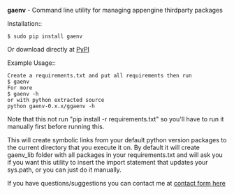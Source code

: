 **gaenv** - Command line utility for managing appengine thirdparty packages

Installation::

    $ sudo pip install gaenv

Or download directly at [PyPI](https://pypi.python.org/pypi/gaenv)


Example Usage::

    Create a requirements.txt and put all requirements then run
    $ gaenv
    For more
    $ gaenv -h
    or with python extracted source
    python gaenv-0.x.x/ggaenv -h
    
Note that this not run "pip install -r requirements.txt" so you'll have to run it manually first before running this.


This will create symbolic links from your default python version packages to
the current directory that you execute it on. By default it will create
gaenv_lib folder with all packages in your requirements.txt and will
ask you if you want this utility to insert the import statement that updates
your sys.path, or you can just do it manually.

If you have questions/suggestions you can contact me at [contact form here](http://www.altlimit.com)
